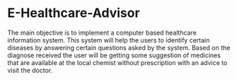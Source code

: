 # E-Healthcare-Advisor
The main objective is to implement a computer based healthcare information system. This system will help the users to identify certain diseases by answering certain questions asked by the system. Based on the diagnose received the user will be getting some suggestion of medicines that are available at the local chemist without prescription with an advice to visit the doctor.
